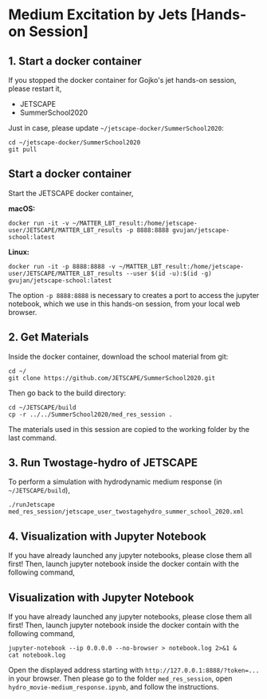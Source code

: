 # Medium Excitation by Jets [Hands-on Session]


## 1. Start a docker container


If you stopped the docker container for Gojko's jet hands-on session, please restart it,

* JETSCAPE
* SummerSchool2020

Just in case, please update `~/jetscape-docker/SummerSchool2020`:

```
cd ~/jetscape-docker/SummerSchool2020
git pull
```

## Start a docker container

Start the JETSCAPE docker container,

**macOS:**
```
docker run -it -v ~/MATTER_LBT_result:/home/jetscape-user/JETSCAPE/MATTER_LBT_results -p 8888:8888 gvujan/jetscape-school:latest
```

**Linux:**
```
docker run -it -p 8888:8888 -v ~/MATTER_LBT_result:/home/jetscape-user/JETSCAPE/MATTER_LBT_results --user $(id -u):$(id -g) gvujan/jetscape-school:latest
```

The option `-p 8888:8888` is necessary to creates a port to access the jupyter notebook, which we use in this hands-on session, from your local web browser.

## 2. Get Materials


Inside the docker container, download the school material from git:

```
cd ~/
git clone https://github.com/JETSCAPE/SummerSchool2020.git
```

Then go back to the build directory: 

```
cd ~/JETSCAPE/build
cp -r ../../SummerSchool2020/med_res_session .
```

The materials used in this session are copied to the working folder by the last command.


<!--## Build JETSCAPE with LBT-tables, MUSIC and iSS

Please make sure all the external code packages (LBT-tables, MUSIC and iSS) have been
downloaded. You can check this by the following commands,

```
cd ~/JETSCAPE/external_packages
ls
```

Please check the folder `LBT-tables`, `music` and `iSS` are present.
If not, please get them with the following commands,

```
./get_lbtTab.sh
./get_music.sh
./get_iSS.sh
```

Setup and build JETSCAPE from inside the docker container:

```
cd ~/JETSCAPE
mkdir -p build
cd build
cmake .. -DUSE_MUSIC=ON -DUSE_ISS=ON
make -j4
cp -r ../../SummerSchool2020/med_res_session .
```

The materials used in this session are copied to the working folder by the last command.
-->
## 3. Run Twostage-hydro of JETSCAPE

To perform a simulation with hydrodynamic medium response (in `~/JETSCAPE/build`), 

```
./runJetscape med_res_session/jetscape_user_twostagehydro_summer_school_2020.xml
```



## 4. Visualization with Jupyter Notebook
If you have already launched any jupyter notebooks, please close them all first! Then, launch jupyter notebook inside the docker contain with the following command, 

## Visualization with Jupyter Notebook

If you have already launched any jupyter notebooks, please close them all first!
Then, launch jupyter notebook inside the docker contain with the following command, 

```
jupyter-notebook --ip 0.0.0.0 --no-browser > notebook.log 2>&1 &
cat notebook.log
```
Open the displayed address starting with `http://127.0.0.1:8888/?token=...` in your browser. 
Then please go to the folder `med_res_session`, open `hydro_movie-medium_response.ipynb`, and follow the instructions. 



